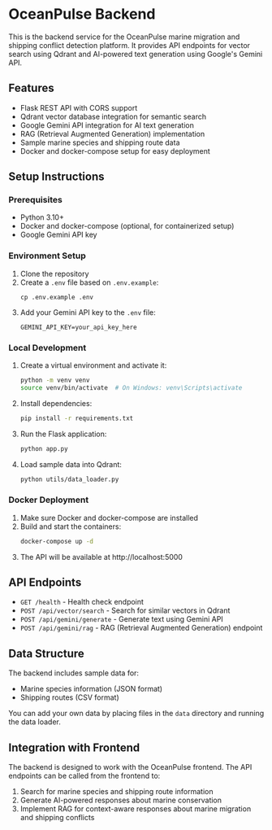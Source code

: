 # OceanPulse Backend

This is the backend service for the OceanPulse marine migration and shipping conflict detection platform. It provides API endpoints for vector search using Qdrant and AI-powered text generation using Google's Gemini API.

## Features

- Flask REST API with CORS support
- Qdrant vector database integration for semantic search
- Google Gemini API integration for AI text generation
- RAG (Retrieval Augmented Generation) implementation
- Sample marine species and shipping route data
- Docker and docker-compose setup for easy deployment

## Setup Instructions

### Prerequisites

- Python 3.10+
- Docker and docker-compose (optional, for containerized setup)
- Google Gemini API key

### Environment Setup

1. Clone the repository
2. Create a `.env` file based on `.env.example`:
   ```
   cp .env.example .env
   ```
3. Add your Gemini API key to the `.env` file:
   ```
   GEMINI_API_KEY=your_api_key_here
   ```

### Local Development

1. Create a virtual environment and activate it:
   ```bash
   python -m venv venv
   source venv/bin/activate  # On Windows: venv\Scripts\activate
   ```

2. Install dependencies:
   ```bash
   pip install -r requirements.txt
   ```

3. Run the Flask application:
   ```bash
   python app.py
   ```

4. Load sample data into Qdrant:
   ```bash
   python utils/data_loader.py
   ```

### Docker Deployment

1. Make sure Docker and docker-compose are installed
2. Build and start the containers:
   ```bash
   docker-compose up -d
   ```
3. The API will be available at http://localhost:5000

## API Endpoints

- `GET /health` - Health check endpoint
- `POST /api/vector/search` - Search for similar vectors in Qdrant
- `POST /api/gemini/generate` - Generate text using Gemini API
- `POST /api/gemini/rag` - RAG (Retrieval Augmented Generation) endpoint

## Data Structure

The backend includes sample data for:
- Marine species information (JSON format)
- Shipping routes (CSV format)

You can add your own data by placing files in the `data` directory and running the data loader.

## Integration with Frontend

The backend is designed to work with the OceanPulse frontend. The API endpoints can be called from the frontend to:
1. Search for marine species and shipping route information
2. Generate AI-powered responses about marine conservation
3. Implement RAG for context-aware responses about marine migration and shipping conflicts

